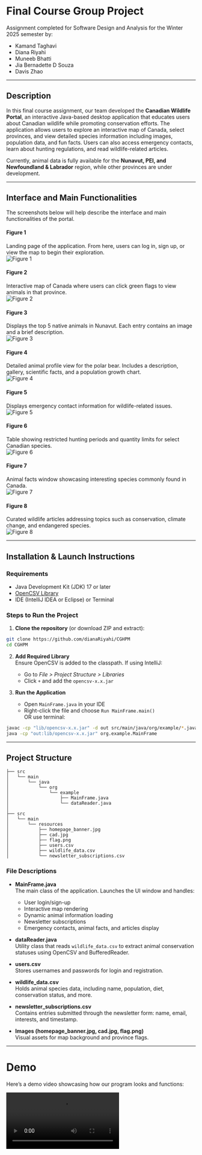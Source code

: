 # Final Course Group Project 
Assignment completed for Software Design and Analysis for the Winter 2025 semester by:  
- Kamand Taghavi  
- Diana Riyahi  
- Muneeb Bhatti
- Jia Bernadette D Souza
- Davis Zhao

---

## Description  
In this final course assignment, our team developed the **Canadian Wildlife Portal**, an interactive Java-based desktop application that educates users about Canadian wildlife while promoting conservation efforts. The application allows users to explore an interactive map of Canada, select provinces, and view detailed species information including images, population data, and fun facts. Users can also access emergency contacts, learn about hunting regulations, and read wildlife-related articles.

Currently, animal data is fully available for the **Nunavut, PEI, and Newfoundland & Labrador** region, while other provinces are under development.

---

## Interface and Main Functionalities  
The screenshots below will help describe the interface and main functionalities of the portal.

#### Figure 1  
Landing page of the application. From here, users can log in, sign up, or view the map to begin their exploration.  
![Figure 1](MAIN.png)

#### Figure 2  
Interactive map of Canada where users can click green flags to view animals in that province.  
![Figure 2](MAP.png)

#### Figure 3  
Displays the top 5 native animals in Nunavut. Each entry contains an image and a brief description.  
![Figure 3](TOPNATIVEANIMALS.png)

#### Figure 4  
Detailed animal profile view for the polar bear. Includes a description, gallery, scientific facts, and a population growth chart.  
![Figure 4](DETAILEDANIMALINFO.png)

#### Figure 5  
Displays emergency contact information for wildlife-related issues.  
![Figure 5](EMERGENCYCONTACT.png)

#### Figure 6  
Table showing restricted hunting periods and quantity limits for select Canadian species.  
![Figure 6](HUNTINGLIMITS.png)

#### Figure 7  
Animal facts window showcasing interesting species commonly found in Canada.  
![Figure 7](ANIMALFACTS.png)

#### Figure 8  
Curated wildlife articles addressing topics such as conservation, climate change, and endangered species.  
![Figure 8](ARTICLES.png)

---

## Installation & Launch Instructions

### Requirements
- Java Development Kit (JDK) 17 or later
- [OpenCSV Library](http://opencsv.sourceforge.net/)
- IDE (IntelliJ IDEA or Eclipse) or Terminal

### Steps to Run the Project

1. **Clone the repository** (or download ZIP and extract):
```bash
git clone https://github.com/dianaRiyahi/CGHPM
cd CGHPM
```

2. **Add Required Library**  
   Ensure OpenCSV is added to the classpath. If using IntelliJ:
   - Go to *File > Project Structure > Libraries*
   - Click `+` and add the `opencsv-x.x.jar`

3. **Run the Application**
   - Open `MainFrame.java` in your IDE
   - Right-click the file and choose `Run MainFrame.main()`  
   OR use terminal:
```bash
javac -cp "lib/opencsv-x.x.jar" -d out src/main/java/org/example/*.java
java -cp "out:lib/opencsv-x.x.jar" org.example.MainFrame
```

---

## Project Structure

```plaintext
├── src
│   └── main
│       └── java
│           └── org
│               └── example
│                   ├── MainFrame.java
│                   └── dataReader.java
│
├── src
│   └── main
│       └── resources
│           ├── homepage_banner.jpg
│           ├── cad.jpg
│           ├── flag.png
│           ├── users.csv
│           ├── wildlife_data.csv
│           └── newsletter_subscriptions.csv
```

### File Descriptions

- **MainFrame.java**  
  The main class of the application. Launches the UI window and handles:
  - User login/sign-up
  - Interactive map rendering
  - Dynamic animal information loading
  - Newsletter subscriptions
  - Emergency contacts, animal facts, and articles display

- **dataReader.java**  
  Utility class that reads `wildlife_data.csv` to extract animal conservation statuses using OpenCSV and BufferedReader.

- **users.csv**  
  Stores usernames and passwords for login and registration.

- **wildlife_data.csv**  
  Holds animal species data, including name, population, diet, conservation status, and more.

- **newsletter_subscriptions.csv**  
  Contains entries submitted through the newsletter form: name, email, interests, and timestamp.

- **Images (homepage_banner.jpg, cad.jpg, flag.png)**  
  Visual assets for map background and province flags.

---

# Demo 
Here’s a demo video showcasing how our program looks and functions:

![demo](demo.mp4) 

